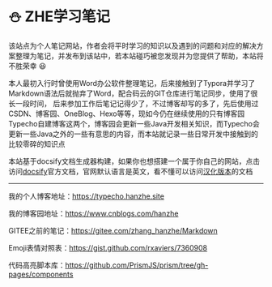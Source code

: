 # :snowman: ZHE学习笔记

该站点为个人笔记网站，作者会将平时学习的知识以及遇到的问题和对应的解决方案整理为笔记，并发布到该站中，若本站碰巧被您发现并为您提供了帮助，本站将不胜荣幸 :laughing:

本人最初入行时曾使用Word办公软件整理笔记，后来接触到了Typora并学习了Markdown语法后就抛弃了Word，配合码云的GIT仓库进行笔记同步，使用了很长一段时间， 后来参加工作后笔记记得少了，不过博客却写的多了，先后使用过CSDN、博客园、OneBlog、Hexo等等，现如今仍在继续使用的只有博客园Typecho自建博客这两个，博客园会更新一些Java开发相关知识，而Typecho会更新一些Java之外的一些有意思的内容，而本站就记录一些日常开发中接触到的比较零碎的知识点

本站基于docsify文档生成器构建，如果你也想搭建一个属于你自己的网站，点击访问[docsify](https://docsify.js.org)官方文档，官网默认语言是英文，看不懂可以访问[汉化版本](https://jingping-ye.github.io/docsify-docs-zh)的文档

---

我的个人博客地址：https://typecho.hanzhe.site

我的博客园地址：https://www.cnblogs.com/hanzhe

GITEE之前的笔记：https://gitee.com/zhang_hanzhe/Markdown

Emoji表情对照表：https://gist.github.com/rxaviers/7360908

代码高亮脚本库：https://github.com/PrismJS/prism/tree/gh-pages/components
